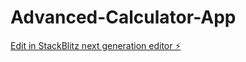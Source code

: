 # Advanced-Calculator-App

[Edit in StackBlitz next generation editor ⚡️](https://stackblitz.com/~/github.com/kat649/Advanced-Calculator-App)